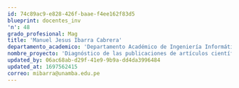 ```yaml
---
id: 74c89ac9-e828-426f-baae-f4ee162f83d5
blueprint: docentes_inv
'n': 48
grado_profesional: Mag
title: 'Manuel Jesus Ibarra Cabrera'
departamento_academico: 'Departamento Académico de Ingeniería Informática y Sistemas'
nombre_proyecto: 'Diagnóstico de las publicaciones de artículos científicos relacionados con juegos educativos en el área de matemáticas indexados en base de datos bibliográficos en los últimos 8 años.'
updated_by: 06ac68ab-d29f-41e9-9b9a-dd4da3996484
updated_at: 1697562415
correo: mibarra@unamba.edu.pe
---
```

